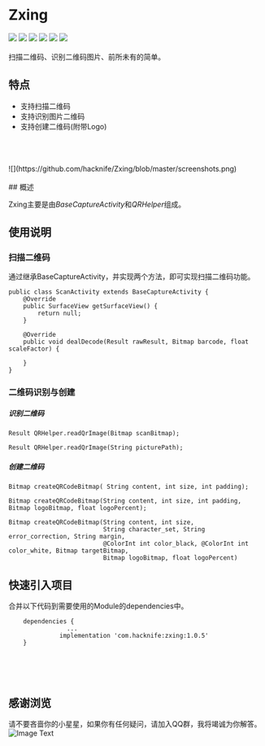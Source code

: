 # Zxing
[![](https://img.shields.io/badge/platform-android-orange.svg)](https://github.com/hacknife) [![](https://img.shields.io/badge/language-java-yellow.svg)](https://github.com/hacknife) [![](https://img.shields.io/badge/jcenter-1.0.5-brightgreen.svg)](http://jcenter.bintray.com/com/hacknife/zxing) [![](https://img.shields.io/badge/build-passing-brightgreen.svg)](https://github.com/hacknife) [![](https://img.shields.io/badge/license-apache--2.0-green.svg)](https://github.com/hacknife) [![](https://img.shields.io/badge/api-19+-green.svg)](https://github.com/hacknife)<br/><br/>
扫描二维码、识别二维码图片、前所未有的简单。

## 特点
* 支持扫描二维码
* 支持识别图片二维码
* 支持创建二维码(附带Logo)
<br/>
<br/>
<br/>
![](https://github.com/hacknife/Zxing/blob/master/screenshots.png)
<br/>
<br/>
## 概述

Zxing主要是由*BaseCaptureActivity*和*QRHelper*组成。

## 使用说明

### 扫描二维码

通过继承BaseCaptureActivity，并实现两个方法，即可实现扫描二维码功能。

```
public class ScanActivity extends BaseCaptureActivity {
    @Override
    public SurfaceView getSurfaceView() {
        return null;
    }

    @Override
    public void dealDecode(Result rawResult, Bitmap barcode, float scaleFactor) {

    }
}

```
### 二维码识别与创建
##### 识别二维码
```
Result QRHelper.readQrImage(Bitmap scanBitmap);
```
```
Result QRHelper.readQrImage(String picturePath);
```
##### 创建二维码
```
Bitmap createQRCodeBitmap( String content, int size, int padding);
```
```
Bitmap createQRCodeBitmap(String content, int size, int padding,  Bitmap logoBitmap, float logoPercent);
```
```
Bitmap createQRCodeBitmap(String content, int size,
                          String character_set, String error_correction, String margin,
                          @ColorInt int color_black, @ColorInt int color_white, Bitmap targetBitmap,
                          Bitmap logoBitmap, float logoPercent)
```
## 快速引入项目
合并以下代码到需要使用的Module的dependencies中。
```
	dependencies {
                ...
              implementation 'com.hacknife:zxing:1.0.5'
	}
```
<br><br><br>
## 感谢浏览
请不要吝啬你的小星星，如果你有任何疑问，请加入QQ群，我将竭诚为你解答。
<br>
![Image Text](https://github.com/hacknife/CarouselBanner/blob/master/qq_group.png)